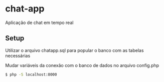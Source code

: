 # chat-app
Aplicação de chat em tempo real

## Setup ##

Utilizar o arquivo chatapp.sql para popular o banco com as tabelas necessárias

Mudar variáveis da conexão com o banco de dados no arquivo config.php

```bash
$ php -S localhost:8000
```
